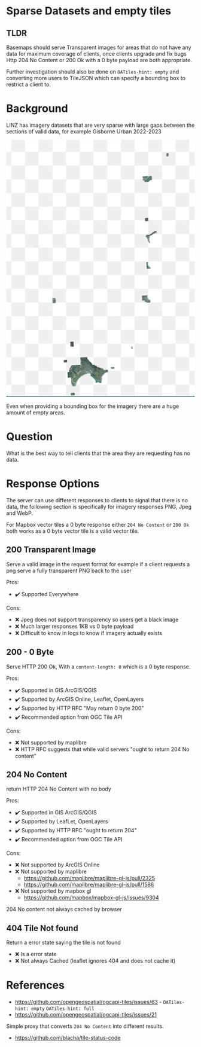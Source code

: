 # Sparse Datasets and empty tiles

## TLDR
Basemaps should serve Transparent images for areas that do not have any data for maximum coverage of clients, once clients upgrade and fix bugs Http 204 No Content or 200 Ok with a 0 byte payload are both appropriate.

Further investigation should also be done on `OATiles-hint: empty` and converting more users to TileJSON which can specify a bounding box to restrict a client to.

# Background

LINZ has imagery datasets that are very sparse with large gaps between the sections of valid data, for example Gisborne Urban 2022-2023

[![Gisborne 2023](./static/2023-06-26-gisborne-2023.png)](https://basemaps.linz.govt.nz/?i=gisborne-2022-2023-0.1m)

Even when providing a bounding box for the imagery there are a huge amount of empty areas.

# Question

What is the best way to tell clients that the area they are requesting has no data.

# Response Options

The server can use different responses to clients to signal that there is no data, the following section is specifically for imagery responses PNG, Jpeg and WebP.

For Mapbox vector tiles a 0 byte response either `204 No Content` or `200 Ok` both works as a 0 byte vector tile is a valid vector tile.

## 200 Transparent Image

Serve a valid image in the request format for example if a client requests a png serve a fully transparent PNG back to the user

Pros:
- ✔️ Supported Everywhere

Cons:
- ❌ Jpeg does not support transparency so users get a black image
- ❌ Much larger responses 1KB vs 0 byte payload
- ❌ Difficult to know in logs to know if imagery actually exists

## 200 - 0 Byte

Serve HTTP 200 Ok, With a `content-length: 0` which is a 0 byte response.

Pros:
- ✔️ Supported in GIS ArcGIS/QGIS
- ✔️ Supported by ArcGIS Online, Leaflet, OpenLayers
- ✔️ Supported by HTTP RFC "May return 0 byte 200"
- ✔️ Recommended option from OGC Tile API

Cons:
- ❌ Not supported by maplibre
- ❌ HTTP RFC suggests that while valid servers "ought to return 204 No content"

## 204 No Content

return HTTP 204 No Content with  no body

Pros:
- ✔️ Supported in GIS ArcGIS/QGIS
- ✔️ Supported by LeafLet, OpenLayers
- ✔️ Supported by HTTP RFC "ought to return 204"
- ✔️ Recommended option from OGC Tile API

Cons:

- ❌ Not supported by ArcGIS Online
- ❌ Not supported by maplibre
  - https://github.com/maplibre/maplibre-gl-js/pull/2325
  - https://github.com/maplibre/maplibre-gl-js/pull/1586
- ❌ Not supported by mapbox gl
  - https://github.com/mapbox/mapbox-gl-js/issues/9304 

204 No content not always cached by browser

## 404 Tile Not found
Return a error state saying the tile is not found

- ❌ Is a error state
- ❌ Not always Cached (leaflet ignores 404 and does not cache it)


# References

- https://github.com/opengeospatial/ogcapi-tiles/issues/63 - `OATiles-hint: empty` `OATiles-hint: full`
- https://github.com/opengeospatial/ogcapi-tiles/issues/21

Simple proxy that converts `204 No Content` into different results.
- https://github.com/blacha/tile-status-code


